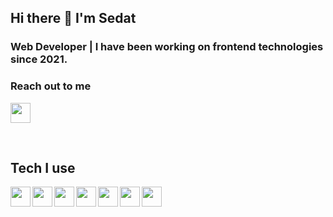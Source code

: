 ## Hi there :wave: I'm Sedat

### Web Developer | I have been working on frontend technologies since 2021.

### Reach out to me
[<img height="32" width="32" src="https://unpkg.com/simple-icons@v8/icons/linkedin.svg" />][linkedin]

[linkedin]: https://www.linkedin.com/in/sedatpolat35

<br/>

## Tech I use

<img align="left" width="32" src="https://upload.wikimedia.org/wikipedia/commons/thumb/9/99/Unofficial_JavaScript_logo_2.svg/480px-Unofficial_JavaScript_logo_2.svg.png">
<img align="left" width="32" src="https://upload.wikimedia.org/wikipedia/commons/thumb/6/62/CSS3_logo.svg/800px-CSS3_logo.svg.png">
<img align="left" width="32" src="https://upload.wikimedia.org/wikipedia/commons/thumb/a/a7/React-icon.svg/2300px-React-icon.svg.png">
<img align="left" width="32" src="https://w7.pngwing.com/pngs/5/56/png-transparent-website-development-html5-logo-world-wide-web-consortium-world-wide-web-angle-web-design-text-thumbnail.png">
<img align="left" width="32" src="[https://sass-lang.com/assets/img/logos/logo-b6e1ef6e.svg](https://upload.wikimedia.org/wikipedia/commons/thumb/9/96/Sass_Logo_Color.svg/2560px-Sass_Logo_Color.svg.png)">
<img align="left" width="32" src="https://upload.wikimedia.org/wikipedia/commons/thumb/4/4c/Typescript_logo_2020.svg/2048px-Typescript_logo_2020.svg.png">
<img align="left" width="32" src="https://upload.wikimedia.org/wikipedia/commons/thumb/b/b2/Bootstrap_logo.svg/1280px-Bootstrap_logo.svg.png"/>
